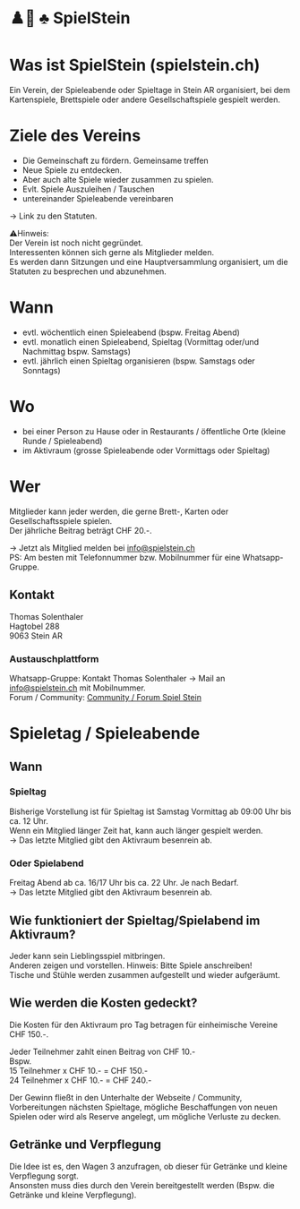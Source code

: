 # ♟️🎲 ♣️ SpielStein

# Was ist SpielStein (spielstein.ch)

Ein Verein, der Spieleabende oder Spieltage in Stein AR organisiert, bei dem Kartenspiele, Brettspiele oder andere Gesellschaftspiele gespielt werden.

# Ziele des Vereins

* Die  Gemeinschaft zu fördern. Gemeinsame treffen  
* Neue Spiele zu entdecken.  
* Aber auch alte Spiele wieder zusammen zu spielen.  
* Evlt. Spiele Auszuleihen / Tauschen  
* untereinander Spieleabende vereinbaren

→ Link zu den Statuten.

⚠️Hinweis:  
Der Verein ist noch nicht gegründet.  
Interessenten können sich gerne als Mitglieder melden.  
Es werden dann Sitzungen und eine Hauptversammlung organisiert, um die Statuten zu besprechen und abzunehmen.

# Wann

* evtl. wöchentlich einen Spieleabend (bspw. Freitag Abend)  
* evtl. monatlich einen Spieleabend, Spieltag (Vormittag oder/und Nachmittag bspw. Samstags)  
* evtl. jährlich einen Spieltag organisieren (bspw. Samstags oder Sonntags)

# Wo

* bei einer Person zu Hause oder in Restaurants / öffentliche Orte (kleine Runde / Spieleabend)  
* im Aktivraum (grosse Spieleabende oder Vormittags oder Spieltag)

# Wer

Mitglieder kann jeder werden, die gerne Brett-, Karten oder Gesellschaftsspiele spielen.  
Der jährliche Beitrag beträgt CHF 20.-.

→ Jetzt als Mitglied melden bei [info@spielstein.ch](mailto:info@spielstein.ch)  
PS: Am besten mit Telefonnummer bzw. Mobilnummer für eine Whatsapp-Gruppe.

## **Kontakt**

Thomas Solenthaler  
Hagtobel 288  
9063 Stein AR

### **Austauschplattform**

Whatsapp-Gruppe: Kontakt Thomas Solenthaler → Mail an [info@spielstein.ch](mailto:info@spielstein.ch) mit Mobilnummer.  
Forum / Community: [Community / Forum Spiel Stein](https://spielstein.nodebb.com/)

# Spieletag / Spieleabende

## **Wann**

### **Spieltag**

Bisherige Vorstellung ist für Spieltag ist Samstag Vormittag ab 09:00 Uhr bis ca. 12 Uhr.  
Wenn ein Mitglied länger Zeit hat, kann auch länger gespielt werden.  
→ Das letzte Mitglied gibt den Aktivraum besenrein ab.

### **Oder Spielabend**

Freitag Abend ab ca. 16/17 Uhr bis ca. 22 Uhr. Je nach Bedarf.  
→ Das letzte Mitglied gibt den Aktivraum besenrein ab.

## **Wie funktioniert der Spieltag/Spielabend im Aktivraum?**

Jeder kann sein Lieblingsspiel mitbringen.   
Anderen zeigen und vorstellen. Hinweis: Bitte Spiele anschreiben\!  
Tische und Stühle werden zusammen aufgestellt und wieder aufgeräumt.

## **Wie werden die Kosten gedeckt?**

Die Kosten für den Aktivraum pro Tag betragen für einheimische Vereine CHF 150.-.

Jeder Teilnehmer zahlt einen Beitrag von CHF 10.-  
Bspw.   
15 Teilnehmer x CHF 10.-  \= CHF 150.-  
24 Teilnehmer x CHF 10.-  \= CHF 240.-

Der Gewinn fließt in den Unterhalte der Webseite / Community, Vorbereitungen nächsten Spieltage, mögliche Beschaffungen von neuen Spielen oder wird als Reserve angelegt, um mögliche Verluste zu decken.

## **Getränke und Verpflegung**

Die Idee ist es, den Wagen 3 anzufragen, ob dieser für Getränke und kleine Verpflegung sorgt.  
Ansonsten muss dies durch den Verein bereitgestellt werden (Bspw. die Getränke und kleine Verpflegung).

